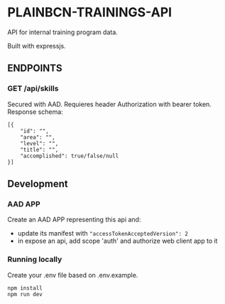 # PLAINBCN-TRAININGS-API
API for internal training program data.

Built with expressjs.

## ENDPOINTS
### GET /api/skills
Secured with AAD. Requieres header Authorization with bearer token.
Response schema:
```
[{
    "id": "",
    "area": "",
    "level": "",
    "title": "",
    "accomplished": true/false/null
}]
```

## Development

### AAD APP
Create an AAD APP representing this api and:
- update its manifest with ```"accessTokenAcceptedVersion": 2```
- in expose an api, add scope 'auth' and authorize web client app to it

### Running locally
Create your .env file based on .env.example.

```
npm install
npm run dev
```